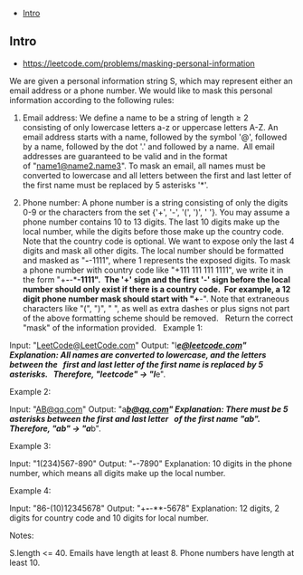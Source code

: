 - [Intro](#intro)

## Intro

- https://leetcode.com/problems/masking-personal-information

We are given a personal information string S, which may represent either an email address or a phone number.
We would like to mask this personal information according to the following rules:

1. Email address:
We define a name to be a string of length ≥ 2 consisting of only lowercase letters a-z or uppercase letters A-Z.
An email address starts with a name, followed by the symbol '@', followed by a name, followed by the dot '.' and followed by a name. 
All email addresses are guaranteed to be valid and in the format of "name1@name2.name3".
To mask an email, all names must be converted to lowercase and all letters between the first and last letter of the first name must be replaced by 5 asterisks '*'.

2. Phone number:
A phone number is a string consisting of only the digits 0-9 or the characters from the set {'+', '-', '(', ')', ' '}. You may assume a phone number contains 10 to 13 digits.
The last 10 digits make up the local number, while the digits before those make up the country code. Note that the country code is optional. We want to expose only the last 4 digits and mask all other digits.
The local number should be formatted and masked as "***-***-1111", where 1 represents the exposed digits.
To mask a phone number with country code like "+111 111 111 1111", we write it in the form "+***-***-***-1111".  The '+' sign and the first '-' sign before the local number should only exist if there is a country code.  For example, a 12 digit phone number mask should start with "+**-".
Note that extraneous characters like "(", ")", " ", as well as extra dashes or plus signs not part of the above formatting scheme should be removed.
 
Return the correct "mask" of the information provided.
 
Example 1:

Input: "LeetCode@LeetCode.com"
Output: "l*****e@leetcode.com"
Explanation: All names are converted to lowercase, and the letters between the
             first and last letter of the first name is replaced by 5 asterisks.
             Therefore, "leetcode" -> "l*****e".

Example 2:

Input: "AB@qq.com"
Output: "a*****b@qq.com"
Explanation: There must be 5 asterisks between the first and last letter 
             of the first name "ab". Therefore, "ab" -> "a*****b".

Example 3:

Input: "1(234)567-890"
Output: "***-***-7890"
Explanation: 10 digits in the phone number, which means all digits make up the local number.

Example 4:

Input: "86-(10)12345678"
Output: "+**-***-***-5678"
Explanation: 12 digits, 2 digits for country code and 10 digits for local number. 

Notes:

S.length <= 40.
Emails have length at least 8.
Phone numbers have length at least 10.


